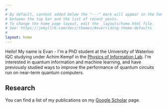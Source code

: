 ```yaml
---
#
# By default, content added below the "---" mark will appear in the home page
# between the top bar and the list of recent posts.
# To change the home page layout, edit the _layouts/home.html file.
# See: https://jekyllrb.com/docs/themes/#overriding-theme-defaults
#
layout: home
---
```


Hello! My name is Evan - I'm a PhD student at the University of Waterloo IQC studying under Achim Kempf in the <a href="https://uwaterloo.ca/physics-of-information-lab/">Physics of Information Lab</a>. I'm interested in quantum information and machine learning, and have previously studied ways to improve the performance of quantum circuits run on near-term quantum computers.

## Research

You can find a list of my publications on my <a href="https://scholar.google.com/citations?user=JLvD4RkAAAAJ&hl=en&oi=ao">Google Scholar</a> page.
